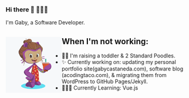 ### Hi there 👋 👩🏽‍💻

I'm Gaby, a Software Developer.

## When I'm not working: <img align="left" width="150" height="150" src="https://github.com/gabihuizar/gabihuizar/blob/master/octogaby/octocat.png?raw=true">
- 🤱🐩 I'm raising a toddler & 2 Standard Poodles.
- ✨ Currently working on: updating my personal portfolio site(gabycastaneda.com), software blog (acodingtaco.com), & migrating them from WordPress to GitHub Pages/Jekyll.
- 👩🏽‍💻 Currently Learning: Vue.js
